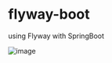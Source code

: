 # flyway-boot
using Flyway with SpringBoot 

![image](https://user-images.githubusercontent.com/17804600/120299995-d30e2000-c2cb-11eb-9c30-c7d5e3f079bb.png)
